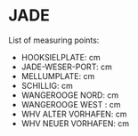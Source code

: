 # JADE

List of measuring points:

* HOOKSIELPLATE: <Value topic="rivers/pegel-online/JADE/HOOKSIELPLATE/measurementValue"/> cm
* JADE-WESER-PORT: <Value topic="rivers/pegel-online/JADE/JADE-WESER-PORT/measurementValue"/> cm
* MELLUMPLATE: <Value topic="rivers/pegel-online/JADE/MELLUMPLATE/measurementValue"/> cm
* SCHILLIG: <Value topic="rivers/pegel-online/JADE/SCHILLIG/measurementValue"/> cm
* WANGEROOGE NORD: <Value topic="rivers/pegel-online/JADE/WANGEROOGE NORD/measurementValue"/> cm
* WANGEROOGE WEST : <Value topic="rivers/pegel-online/JADE/WANGEROOGE WEST /measurementValue"/> cm
* WHV ALTER VORHAFEN: <Value topic="rivers/pegel-online/JADE/WHV ALTER VORHAFEN/measurementValue"/> cm
* WHV NEUER VORHAFEN: <Value topic="rivers/pegel-online/JADE/WHV NEUER VORHAFEN/measurementValue"/> cm
